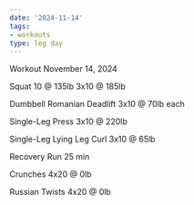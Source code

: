 ```yaml
---
date: '2024-11-14'
tags:
- workouts
type: leg day
---
```


Workout November 14, 2024

Squat
10 @ 135lb
3x10 @ 185lb

Dumbbell Romanian Deadlift
3x10 @ 70lb each

Single-Leg Press
3x10 @ 220lb

Single-Leg Lying Leg Curl
3x10 @ 65lb

Recovery Run
25 min

Crunches
4x20 @ 0lb

Russian Twists
4x20 @ 0lb